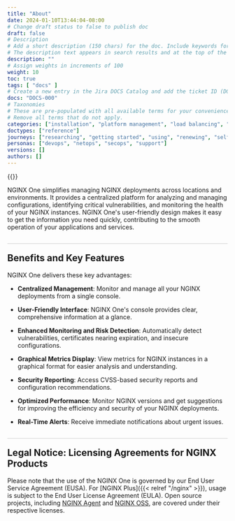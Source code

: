 ```yaml
---
title: "About"
date: 2024-01-10T13:44:04-08:00
# Change draft status to false to publish doc
draft: false
# Description
# Add a short description (150 chars) for the doc. Include keywords for SEO. 
# The description text appears in search results and at the top of the doc.
description: ""
# Assign weights in increments of 100
weight: 10
toc: true
tags: [ "docs" ]
# Create a new entry in the Jira DOCS Catalog and add the ticket ID (DOCS-<number>) below
docs: "DOCS-000"
# Taxonomies
# These are pre-populated with all available terms for your convenience.
# Remove all terms that do not apply.
categories: ["installation", "platform management", "load balancing", "api management", "service mesh", "security", "analytics"]
doctypes: ["reference"]
journeys: ["researching", "getting started", "using", "renewing", "self service"]
personas: ["devops", "netops", "secops", "support"]
versions: []
authors: []
---
```


{{<custom-styles>}}

<style>
h2 {
  border-top: 1px solid #ccc;
  padding-top:20px;
}
</style>

NGINX One simplifies managing NGINX deployments across locations and environments. It provides a centralized platform for analyzing and managing configurations, identifying critical vulnerabilities, and monitoring the health of your NGINX instances. NGINX One's user-friendly design makes it easy to get the information you need quickly, contributing to the smooth operation of your applications and services.

## Benefits and Key Features

NGINX One delivers these key advantages:

- **Centralized Management**: Monitor and manage all your NGINX deployments from a single console.

- **User-Friendly Interface**: NGINX One's console provides clear, comprehensive information at a glance.

- **Enhanced Monitoring and Risk Detection**: Automatically detect vulnerabilities, certificates nearing expiration, and insecure configurations.

- **Graphical Metrics Display**: View metrics for NGINX instances in a graphical format for easier analysis and understanding.

- **Security Reporting**: Access CVSS-based security reports and configuration recommendations.

- **Optimized Performance**: Monitor NGINX versions and get suggestions for improving the efficiency and security of your NGINX deployments.

- **Real-Time Alerts**: Receive immediate notifications about urgent issues.

## Legal Notice: Licensing Agreements for NGINX Products

Please note that the use of the NGINX One is governed by our End User Service Agreement (EUSA). For [NGINX Plus]({{< relref "/nginx" >}}), usage is subject to the End User License Agreement (EULA). Open source projects, including [NGINX Agent](https://github.com/nginx/agent) and [NGINX OSS](https://github.com/nginx/nginx), are covered under their respective licenses.
